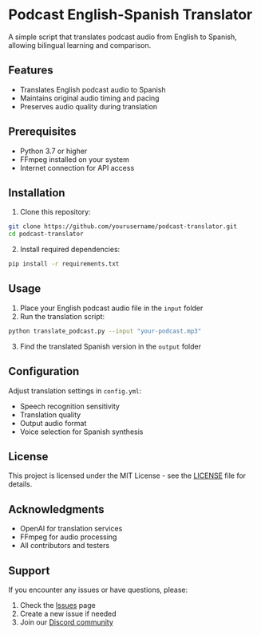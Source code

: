 # Podcast English-Spanish Translator

A simple script that translates podcast audio from English to Spanish, allowing bilingual learning and comparison.

## Features

- Translates English podcast audio to Spanish
- Maintains original audio timing and pacing
- Preserves audio quality during translation

## Prerequisites

- Python 3.7 or higher
- FFmpeg installed on your system
- Internet connection for API access

## Installation

1. Clone this repository:

```bash
git clone https://github.com/yourusername/podcast-translator.git
cd podcast-translator
```
2. Install required dependencies:

```bash
pip install -r requirements.txt
```
## Usage

1. Place your English podcast audio file in the `input` folder
2. Run the translation script:

```bash 
python translate_podcast.py --input "your-podcast.mp3"
```


3. Find the translated Spanish version in the `output` folder



## Configuration

Adjust translation settings in `config.yml`:
- Speech recognition sensitivity
- Translation quality
- Output audio format
- Voice selection for Spanish synthesis


## License

This project is licensed under the MIT License - see the [LICENSE](LICENSE) file for details.

## Acknowledgments

- OpenAI for translation services
- FFmpeg for audio processing
- All contributors and testers

## Support

If you encounter any issues or have questions, please:
1. Check the [Issues](https://github.com/yourusername/podcast-translator/issues) page
2. Create a new issue if needed
3. Join our [Discord community](your-discord-link)
